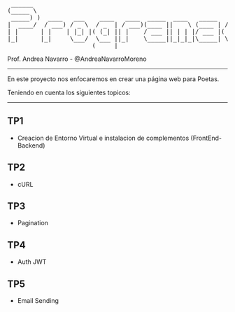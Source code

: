 
<pre>
 ______                                                           _                       _ 
(_____ \                                                         (_)                     | |
 _____) )  ____   ___    ____   ____  _____  ____   _____   ____  _   ___   ____   _____ | |
|  ____/  / ___) / _ \  / _  | / ___)(____ ||    \ (____ | / ___)| | / _ \ |  _ \ (_____)| |
| |      | |    | |_| |( (_| || |    / ___ || | | |/ ___ |( (___ | || |_| || | | |       | |
|_|      |_|     \___/  \___ ||_|    \_____||_|_|_|\_____| \____)|_| \___/ |_| |_|       |_|
                       (_____|                                                              
</pre>

Prof. Andrea Navarro - @AndreaNavarroMoreno

-----------------------------------------------------------------------------------------------------------------------------------------

En este proyecto nos enfocaremos en crear una página web para Poetas.

Teniendo en cuenta los siguientes topicos: 

-----------------------------------------------------------------------------------------------------------------------------------------

  ##

## TP1
  - Creacion de Entorno Virtual e instalacion de complementos (FrontEnd-Backend)

## TP2
  - cURL

## TP3
  - Pagination

## TP4
  - Auth JWT
 
## TP5
  - Email Sending
